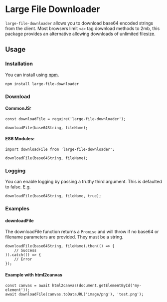 
# Large File Downloader

`large-file-downloader` allows you to download base64 encoded strings from the client. 
Most browsers limit `<a>` tag download methods to 2mb, this package provides an alternative allowing downloads of unlimited filesize.

## Usage

### Installation

You can install using [npm](https://www.npmjs.com/package/large-file-downloader).

```
npm install large-file-downloader
```

### Download

#### CommonJS:

```
const downloadFile = require('large-file-downloader');

downloadFile(base64String, fileName);
```

#### ES6 Modules:
 
```
import downloadFile from 'large-file-downloader';

downloadFile(base64String, fileName);
```

### Logging

You can enable logging by passing a truthy third argument. This is defaulted to false. E.g.

```
downloadFile(base64String, fileName, true);
```

### Examples

#### downloadFile

The downloadFile function returns a `Promise` and will throw if no base64 or filename parameters are provided. They must be a string.

```
downloadFile(base64String, fileName).then(() => {
    // Success
)).catch(() => {
    // Error
});
```

#### Example with html2canvas

```
const canvas = await html2canvas(document.getElementById('my-element'));
await downloadFile(canvas.toDataURL('image/png'), 'test.png');
```
